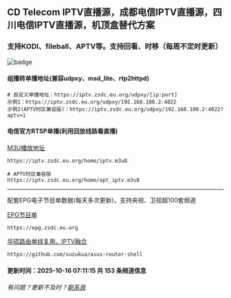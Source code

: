 ## CD Telecom IPTV直播源，成都电信IPTV直播源，四川电信IPTV直播源，机顶盒替代方案

### 支持KODI、fileball、APTV等。支持回看、时移（每周不定时更新）

![badge](https://github.com/suzukua/iptv-cd-telecom/actions/workflows/cloudflare-pages.yml/badge.svg)

#### 组播转单播地址(兼容udpxy、msd_lite、rtp2httpd)

    # 自定义单播地址：https://iptv.zsdc.eu.org/udpxy/[ip:port]
    示例1：https://iptv.zsdc.eu.org/udpxy/192.168.100.2:4022
    示例2(APTV时区兼容版)：https://iptv.zsdc.eu.org/udpxy/192.168.100.2:4022?aptv=1

#### 电信官方RTSP单播(利用回放线路看直播)
[M3U播放地址](https://iptv.zsdc.eu.org/home/iptv.m3u8) 

    https://iptv.zsdc.eu.org/home/iptv.m3u8

    # APTV时区兼容版
    https://iptv.zsdc.eu.org/home/apt_iptv.m3u8

----

配套EPG电子节目单数据(每天多次更新)，支持央视、卫视超100套频道

[EPG节目单](https://epg.zsdc.eu.org)
        
    https://epg.zsdc.eu.org

[华硕路由单线复用、IPTV融合](https://github.com/suzukua/asus-router-shell)

    https://github.com/suzukua/asus-router-shell

#### 更新时间：2025-10-16 07:11:15 共 153 条频道信息

###### 有问题？更新不及时？[联系我](https://github.com/suzukua/iptv-cd-telecom/issues)
